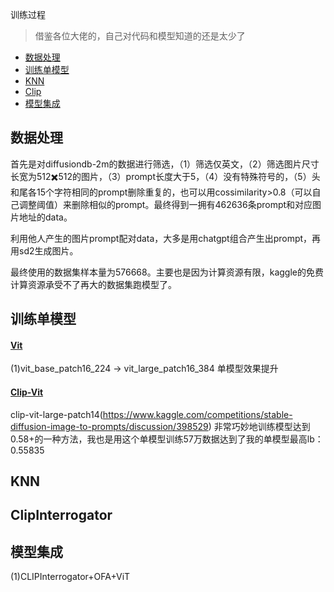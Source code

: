 训练过程
>借鉴各位大佬的，自己对代码和模型知道的还是太少了

* [数据处理](#数据处理)
* [训练单模型](#训练单模型)
* [KNN](#KNN)
* [Clip](#Clip)
* [模型集成](#模型集成)


## 数据处理
首先是对diffusiondb-2m的数据进行筛选，（1）筛选仅英文，（2）筛选图片尺寸长宽为512✖️512的图片，（3）prompt长度大于5，（4）没有特殊符号的，（5）头和尾各15个字符相同的prompt删除重复的，也可以用cossimilarity>0.8（可以自己调整阈值）来删除相似的prompt。最终得到一拥有462636条prompt和对应图片地址的data。

利用他人产生的图片prompt配对data，大多是用chatgpt组合产生出prompt，再用sd2生成图片。

最终使用的数据集样本量为576668。主要也是因为计算资源有限，kaggle的免费计算资源承受不了再大的数据集跑模型了。


## 训练单模型
#### [Vit]()
(1)vit_base_patch16_224 -> vit_large_patch16_384 单模型效果提升

#### [Clip-Vit]()
clip-vit-large-patch14(https://www.kaggle.com/competitions/stable-diffusion-image-to-prompts/discussion/398529)
非常巧妙地训练模型达到0.58+的一种方法，我也是用这个单模型训练57万数据达到了我的单模型最高lb：0.55835

## KNN

## ClipInterrogator

## 模型集成
(1)CLIPInterrogator+OFA+ViT



